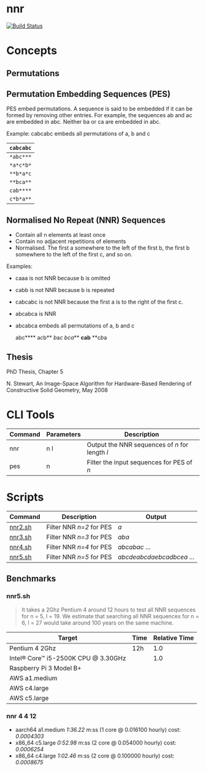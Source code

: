 # nnr

[![Build Status](https://travis-ci.org/nigels-com/nnr.svg?branch=master)](https://travis-ci.org/nigels-com/nnr)

# Concepts

## Permutations

## Permutation Embedding Sequences (PES)

PES embed permutations. A sequence is said to be embedded
if it can be formed by removing other entries. For example,
the sequences ab and ac are embedded in abc.
Neither ba or ca are embedded in abc.

Example: cabcabc embeds all permutations of a, b and c

| `cabcabc`  |
| -----------|
| `*abc***`  |
| `*a*c*b*`  |
| `**b*a*c`  |
| `**bca**`  |
| `cab****`  |
| `c*b*a**`  |

## Normalised No Repeat (NNR) Sequences

- Contain all n elements at least once
- Contain no adjacent repetitions of elements
- Normalised.  The first a somewhere to the left of the first b,
  the first b somewhere to the left of the first c, and so on.

Examples:
- caaa is not NNR because b is omitted
- cabb is not NNR because b is repeated
- cabcabc is not NNR because the first a is to the right of the first c.
- abcabca is NNR
- abcabca embeds all permutations of a, b and c

  abc****
  a*c*b**
  *b*a*c*
  *bca***
  **cab**
  **c*b*a

## Thesis

PhD Thesis, Chapter 5

N. Stewart, An Image-Space Algorithm for Hardware-Based Rendering of
Constructive Solid Geometry, May 2008

# CLI Tools

| Command | Parameters | Description                                    |
| ------- | ---------- | ---------------------------------------------- |
| nnr     | n l        | Output the NNR sequences of *n* for length *l* |
| pes     | n          | Filter the input sequences for PES of *n*      |

# Scripts

| Command            | Description              | Output                    |
| ------------------ | ------------------------ | ------------------------- |
| [nnr2.sh](nnr2.sh) | Filter NNR *n=2* for PES | *a*                       |
| [nnr3.sh](nnr3.sh) | Filter NNR *n=3* for PES | *aba*                     |
| [nnr4.sh](nnr4.sh) | Filter NNR *n=4* for PES | *abcabac* ...             |
| [nnr5.sh](nnr5.sh) | Filter NNR *n=5* for PES | *abcdeabcdaebcadbcea* ... |

## Benchmarks

### nnr5.sh

> It takes a 2Ghz Pentium 4 around 12 hours to test all NNR sequences for n = 5, l = 19.
> We estimate that searching all NNR sequences for n = 6, l = 27 would take around 100 years on the same machine.

| Target                              | Time                     | Relative Time             |
| ----------------------------------- | ------------------------ | ------------------------- |
| Pentium 4 2Ghz                      | 12h                      | 1.0                       |
| Intel® Core™ i5-2500K CPU @ 3.30GHz |                          | 1.0                       |
| Raspberry Pi 3 Model B+             |                          |                           |
| AWS a1.medium                       |                          |                           |
| AWS c4.large                        |                          |                           |
| AWS c5.large                        |                          |                           |

### nnr 4 4 12

- aarch64 a1.medium *1:36.22* m:ss (1 core @ 0.016100 hourly) cost: _0.0004303_
- x86_64 c5.large *0:52.98* m:ss (2 core @ 0.054000 hourly) cost: _0.0006254_
- x86_64 c4.large *1:02.46* m:ss (2 core @ 0.100000 hourly) cost: _0.0008675_

